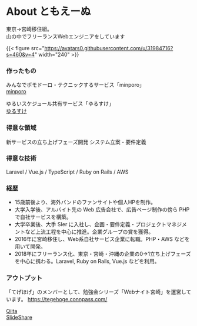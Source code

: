 # About ともえーぬ


東京→宮崎移住組。  
山の中でフリーランスWebエンジニアをしています

{{< figure src="https://avatars0.githubusercontent.com/u/31984716?s=460&v=4" width="240" >}}

### 作ったもの

みんなでポモドーロ・テクニックするサービス「minporo」  
[minporo](https://minporo.com)

ゆるいスケジュール共有サービス「ゆるすけ」  
[ゆるすけ](https://yurusuke.com)

### 得意な領域

新サービスの立ち上げフェーズ開発
システム立案・要件定義

### 得意な技術

Laravel / Vue.js / TypeScript / Ruby on Rails / AWS 

### 経歴

- 15歳前後より、海外バンドのファンサイトや個人HPを制作。
- 大学入学後、アルバイト先の Web 広告会社で、広告ページ制作の傍ら PHP で自社サービスを構築。
- 大学卒業後、大手 SIer に入社し、企画・要件定義・プロジェクトマネジメントなど上流工程を中心に推進。企業グループの賞を獲得。
- 2016年に宮崎移住し、Web系自社サービス企業に転職。PHP・AWS などを用いて開発。
- 2018年にフリーランス化、東京・宮崎・沖縄の企業の0→1立ち上げフェーズを中心に携わる。Laravel, Ruby on Rails, Vue.js などを利用。

### アウトプット

「てげほげ」のメンバーとして、勉強会シリーズ「Webナイト宮崎」を運営しています。
https://tegehoge.connpass.com/

[Qiita](https://qiita.com/tomoeine)  
[SlideShare](https://www.slideshare.net/TomoeTeshima/presentations)